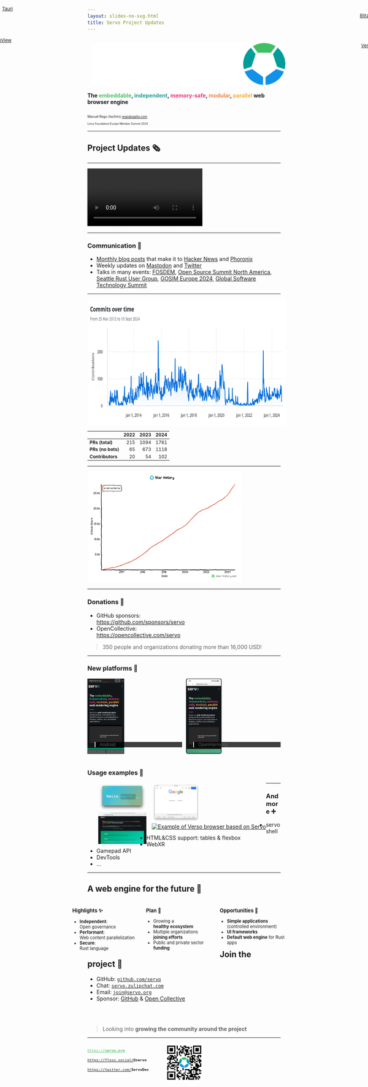 ```yaml
---
layout: slides-no-svg.html
title: Servo Project Updates
---
```


<!-- .slide: class="cover" -->

<img src="/img/servo-color-negative-no-container-600.png" style="margin: 1em;" alt="Servo logo" />

<div style="font-weight: 700;">
  The
  <span style="color: #4fc066;">embeddable</span>,
  <span style="color: #209e9b;">independent</span>,
  <span style="color: #f03278;">memory-safe</span>,
  <span style="color: #f68243;">modular</span>,
  <span style="color: #faae30;">parallel</span>
  web browser engine
  <br>
</div>

<div style="font-size: 60%; margin-top: 3em;">

Manuel Rego (he/him) <rego@igalia.com>

</div>

<div style="font-size: 50%;">

Linux Foundation Europe Member Summit 2024

</div>

-----

## Project Updates 🗞️

----

<video autoplay>
  <source src="/img/servoshell-2024-09.webm" type="video/webm">
  <p>Servoshell (the Servo mini browser) browsing servo.org, and opening a new tab to browse frontpage of en.wikipedia.org. The video finished coming back to the first tab and loading servo.org homepage again.</p>
</video>

----

### Communication 📢

* [Monthly blog posts](https://servo.org/blog) that make it to
  [Hacker News](https://news.ycombinator.com/) and [Phoronix](https://www.phoronix.com/)
* Weekly updates on [Mastodon](https://floss.social/@servo) and [Twitter](https://x.com/servodev)
* Talks in many events: [FOSDEM](https://fosdem.org/2024/schedule/event/fosdem-2024-2321-embedding-servo-in-rust-projects/), [Open Source Summit North America](https://youtu.be/RdtlD_7JAs8), [Seattle Rust User Group](https://servo.org/slides/2024-04-16-seattle-rust-user-group/), [GOSIM Europe 2024](https://www.youtube.com/watch?v=EA_1jxzR85M), [Global Software Technology Summit](https://www.youtube.com/watch?v=SamA5Oz-G5w)

----

<!-- TODO: Update chart on Thursday's morning -->

<img src="/img/github-2024-09.png" style="padding: 1em 0.5em; background: white; height: 300px;" alt="Contributors graph from https://github.com/servo/servo/graphs/contributors showing a very slow period from mid-2020 to end of 2023, and a bigger activity in 2023 & 2024." />

<div style="font-size: smaller;">

| | 2022 | 2023 | 2024 |
|---|---:|---:|---:|
| **PRs (total)** | 215 | 1094 | 1761 |
| **PRs (no bots)** | 65 | 673 | 1118 |
| **Contributors** | 20 | 54 | 102 |

</div>

----

<a href="https://star-history.com/#servo/servo&Date">
<img style="width: 80%;" alt="GitHub Stars History Chart. Servo going up since in a 40-45 degree angle, getting up over 25,000 stars" src="/img/servo-github-star-history-2024-september.png" />
</a>

----

### Donations 🙏

* GitHub sponsors:  
  https://github.com/sponsors/servo
* OpenCollective:  
  https://opencollective.com/servo

> 350 people and organizations donating more than 16,000 USD!


----

### New platforms 📱


<div class="ffragment" style="float: left; width: 49%; margin-right: 2%;">

<img style="margin-block: 0; height: 14em;" src="/img/servo-android-2024-09.jpg" alt="Screenshot of Servo running on Android opening servo.org homepage" />

<blockquote style="background: rgba(0, 0, 0, 0.75); position: relative; top: -4em; font-size: 80%;">
Android
</blockquote>

</div>

<div class="ffragment" style="float: left; width: 49%;">

<img style="margin-block: 0; height: 14em;" src="/img/servo-openharmony-2024-09.jpg" alt="Screenshot of Servo running on OpenHarmony opening Servo's wikipedia page" />

<blockquote style="background: rgba(0, 0, 0, 0.75); position: relative; top: -4em; font-size: 80%;">
OpenHarmony
</blockquote>

</div>


----

### Usage examples 🔗

<div style="float: left; margin-left: 2em;">
<a href="https://github.com/tauri-apps/wry/tree/servo-wry-demo">
  <img style="width: 9em; margin: 0;" src="/img/servo-tauri-example.png" alt="Example of Servo and wry (Tauri) integration" />
</a>
<br>
<a href="https://github.com/KDABLabs/cxx-qt-servo-webview">
  <img style="width: 9em; margin: 0;" src="/img/servo-qt-example.png" alt="Example of Servo WebView for Qt using CXX-Qt" />
</a>
</div>
<div style="float: left;">
<a href="https://github.com/DioxusLabs/blitz">
  <img style="width: 9em; margin: 0; margin-left: 1em;" src="/img/servo-blitz-example.png" alt="Example of Blitz integration with Servo" />
</a>
<br>
<a href="https://github.com/versotile-org/verso/">
  <img style="width: 9em; margin: 0; margin-left: 1em;" src="/img/servo-verso-example.gif" alt="Example of Verso browser based on Servo" />
</a>
</div>

<div style="position: absolute; font-size: smaller; top: 5.5em; left: 0.5em;"><a href="https://github.com/tauri-apps/wry/tree/servo-wry-demo">Tauri</a></div>
<div style="position: absolute; font-size: smaller; top: 12.5em; left: -3.2em;"><a href="">Qt WebView</a></div>
<div style="position: absolute; font-size: smaller; top: 7em; right: -0.2em;"><a href="https://github.com/DioxusLabs/blitz">Blitz</a></div>
<div style="position: absolute; font-size: smaller; top: 13.7em; right: -1.2em;"><a href="https://github.com/versotile-org/verso/">Verso</a></div>

----

### And more ➕

* servoshell
* HTML&CSS support: tables & flexbox
* WebXR
* Gamepad API
* DevTools
* ...

-----

## A web engine for the future 🔮 <!-- .element style="font-size: 1.4em;" -->

<div style="font-size: 80%; margin-inline: -3.5em; margin-top: 1.5em;">

<div style="float: left; width: 30%;">

### Highlights ✨

* **Independent**:  
  Open governance
* **Performant**:  
  Web content parallelization
* **Secure**:  
  Rust language

</div>

<div style="float: left; width: 30%; margin-inline: 3%;">

### Plan 📆

* Growing a  
  **healthy ecosystem**
* Multiple organizations  
  **joining efforts**
* Public and private sector **funding**

</div>

<div style="float: left; width: 30%;">

### Opportunities 🌈

* **Simple applications** (controlled environment)
* **UI frameworks**
* **Default web engine** for Rust apps

</div>

</div>

-----

## Join the project 🤝

* GitHub: <a href="https://github.com/servo"><code>github.com/servo</code></a>
* Chat: <a href="https://servo.zulipchat.com/"><code>servo.zulipchat.com</code></a>
* Email: <a href="mailto:join@servo.org"><code>join@servo.org</code></a>
* Sponsor: [GitHub](https://github.com/sponsors/servo) & [Open Collective](https://opencollective.com/servo)

<br>
<br>

> Looking into **growing the community around the project**

-----

<!-- .slide: class="last" style="text-align: left;" -->

<div style="float: left; font-size: 80%; margin-bottom: 5em;">

<a href="https://servo.org" style="color: #4fc066;"><code>https://</code><code style="font-weight: 700;">servo.org</code></a>

<a href="https://floss.social/@servo" style="color: #4fc066;"><code>https://floss.social/</code><code style="font-weight: 700;">@servo</code></a>

<a href="https://twitter.com/ServoDev" style="color: #4fc066;"><code>https://twitter.com/</code><code style="font-weight: 700;">ServoDev</code></a>

</div>

<img src="/img/servo-qr.png" style="width: 20%; margin-left: 3em;" alt="QR code with Servo logo pointing to servo.org website" />

